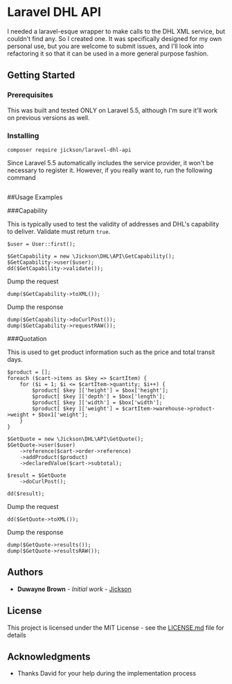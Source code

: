 # Laravel DHL API

I needed a laravel-esque wrapper to make calls to the DHL XML service, but couldn't find any. So I created one. It was specifically designed for my own personal use, but you are welcome to submit issues, and I'll look into refactoring it so that it can be used in a more general purpose fashion.

## Getting Started

### Prerequisites

This was built and tested ONLY on Laravel 5.5, although I'm sure it'll work on previous versions as well.

### Installing

```
composer require jickson/laravel-dhl-api
```

Since Laravel 5.5 automatically includes the service provider, it won't be necessary to register it. However, if you really want to, run the following command

```

```

##Usage Examples

###Capability

This is typically used to test the validity of addresses and DHL's capability to deliver. Validate must return `true`.

```
$user = User::first();

$GetCapability = new \Jickson\DHL\API\GetCapability();
$GetCapability->user($user);
dd($GetCapability->validate());
```

Dump the request
```
dump($GetCapability->toXML());
```

Dump the response
```
dump($GetCapability->doCurlPost());
dump($GetCapability->requestRAW());
```

###Quotation

This is used to get product information such as the price and total transit days.

```
$product = [];
foreach ($cart->items as $key => $cartItem) {
    for ($i = 1; $i <= $cartItem->quantity; $i++) {
        $product[ $key ]['height'] = $box['height'];
        $product[ $key ]['depth'] = $box['length'];
        $product[ $key ]['width'] = $box['width'];
        $product[ $key ]['weight'] = $cartItem->warehouse->product->weight + $box1['weight'];
    }
}
```

```
$GetQuote = new \Jickson\DHL\API\GetQuote();
$GetQuote->user($user)
    ->reference($cart->order->reference)
    ->addProduct($product)
    ->declaredValue($cart->subtotal);
    
$result = $GetQuote
    ->doCurlPost();
    
dd($result);
```

Dump the request
```
dd($GetQuote->toXML());
```

Dump the response
```
dump($GetQuote->results());
dump($GetQuote->resultsRAW());
```

## Authors

* **Duwayne Brown** - *Initial work* - [Jickson](https://github.com/Jickson)

## License

This project is licensed under the MIT License - see the [LICENSE.md](LICENSE.md) file for details

## Acknowledgments

* Thanks David for your help during the implementation process